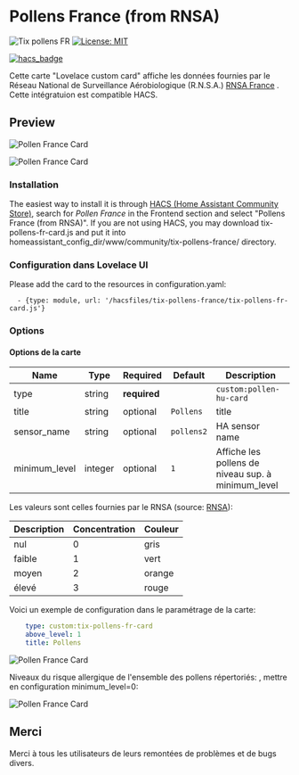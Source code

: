 # Pollens France (from RNSA)

![Tix pollens FR](https://img.shields.io/github/v/release/trollix/tix-pollens-france)
[![License: MIT](https://img.shields.io/badge/License-MIT-yellow.svg)](LICENSE)

[![hacs_badge](https://img.shields.io/badge/HACS-Default-orange.svg?style=flat)](https://github.com/custom-components/hacs)

Cette carte "Lovelace custom card" affiche les données fournies par le Réseau National de Surveillance Aérobiologique (R.N.S.A.) [RNSA France](https://www.pollens.fr/) .
Cette intégratuion est compatible HACS.

## Preview

![Pollen France Card](https://github.com/trollix/tix-pollens-france/blob/main/img01.png?raw=true "Pollen France Card")

![Pollen France Card ](https://github.com/trollix/tix-pollens-france/blob/main/img02.png?raw=true "Pollen France Card")

### Installation

The easiest way to install it is through [HACS (Home Assistant Community Store)](https://github.com/hacs/frontend),
search for *Pollen France* in the Frontend section and select "Pollens France (from RNSA)".
If you are not using HACS, you may download tix-pollens-fr-card.js and put it into
homeassistant_config_dir/www/community/tix-pollens-france/ directory.

### Configuration dans Lovelace UI

Please add the card to the resources in configuration.yaml:

``` resources:
  - {type: module, url: '/hacsfiles/tix-pollens-france/tix-pollens-fr-card.js'}
```

### Options

#### Options de la carte

| Name             | Type         | Required     | Default         | Description                                        |
| ---------------- | ------------ | ------------ | --------------- | -------------------------------------------------- |
| type             | string       | **required** |                 | `custom:pollen-hu-card`                            |
| title            | string       | optional     | `Pollens`       | title                                              |
| sensor_name      | string       | optional     | `pollens2`      | HA sensor name                                     |
| minimum_level    | integer      | optional     | `1`             | Affiche les pollens de niveau sup. à minimum_level |

Les valeurs sont celles fournies  par le RNSA (source: [RNSA](https://www.pollens.fr/le-reseau/les-pollens/)):

| Description | Concentration       | Couleur    |
| ----------- | ------------------- | ---------- |
| nul         | 0                   | gris       |
| faible      | 1                   | vert       |
| moyen       | 2                   | orange     |
| élevé       | 3                   | rouge      |

Voici un exemple de configuration dans le paramétrage de la carte:

```yaml
    type: custom:tix-pollens-fr-card
    above_level: 1  
    title: Pollens
```

![Pollen France Card ](https://github.com/trollix/tix-pollens-france/blob/main/img03.png?raw=true "Pollen France Card")

Niveaux du risque allergique de l'ensemble des pollens répertoriés: , mettre en configuration minimum_level=0:

![Pollen France Card ](https://github.com/trollix/tix-pollens-france/blob/main/img04.png?raw=true "Pollen France Card")

## Merci

Merci à tous les utilisateurs de leurs remontées de problèmes et de bugs divers.
